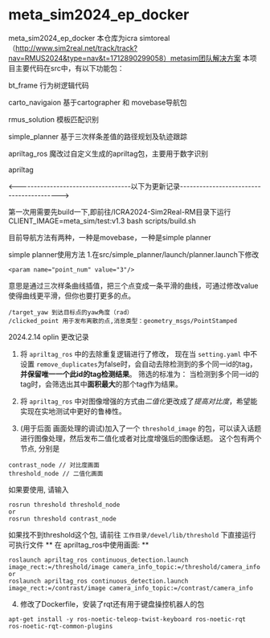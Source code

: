 # meta_sim2024_ep_docker
 meta_sim2024_ep_docker
本仓库为icra simtoreal（http://www.sim2real.net/track/track?nav=RMUS2024&type=nav&t=1712890299058）metasim团队解决方案
本项目主要代码在src中，有以下功能包：

bt_frame   行为树逻辑代码

carto_navigaion 基于cartographer 和 movebase导航包

rmus_solution  模板匹配识别

simple_planner 基于三次样条差值的路径规划及轨迹跟踪

apriltag_ros   魔改过自定义生成的apriltag包，主要用于数字识别

apriltag 

<-----------------------------------以下为更新记录----------------------------------------->

第一次用需要先build一下,即前往/ICRA2024-Sim2Real-RM目录下运行CLIENT_IMAGE=meta_sim/test:v1.3 bash scripts/build.sh

目前导航方法有两种，一种是movebase，一种是simple planner

simple planner使用方法
1.在src/simple_planner/launch/planner.launch下修改

```<param name="point_num" value="3"/>  ```

意思是通过三次样条曲线插值，把三个点变成一条平滑的曲线，可通过修改value使得曲线更平滑，但你也要打更多的点。
```
/target_yaw 到达目标点的yaw角度（rad）
/clicked_point 用于发布离散的点,消息类型：geometry_msgs/PointStamped

```

2024.2.14  oplin 更改记录
1. 将 `apriltag_ros` 中的去除重复逻辑进行了修改，
现在当 `setting.yaml` 中不设置 `remove_duplicates`为false时，会自动去除检测到的多个同一id的tag，**并保留唯一一个此id的tag检测结果**。
筛选的标准为： 当检测到多个同一id的tag时，会筛选出其中**面积最大**的那个tag作为结果。

3. 将 `apriltag_ros` 中对图像增强的方式由*二值化*更改成了*提高对比度*，希望能实现在实地测试中更好的鲁棒性。
  
4. (用于后面 画面处理的调试)加入了一个 `threshold_image` 的包，可以读入话题进行图像处理，然后发布二值化或者对比度增强后的图像话题。
这个包有两个节点, 分别是

```shell
contrast_node // 对比度画面
threshold_node // 二值化画面
```

如果要使用, 请输入
```shell
rosrun threshold threshold_node
or
rosrun threshold contrast_node
```
如果找不到threshold这个包, 请前往 `工作目录/devel/lib/threshold` 下直接运行可执行文件
** 在 apriltag_ros中使用画面: **
```shell
roslaunch apriltag_ros continuous_detection.launch image_rect:=/threshold/image camera_info_topic:=/threshold/camera_info
or
roslaunch apriltag_ros continuous_detection.launch image_rect:=/contrast/image camera_info_topic:=/contrast/camera_info
```
4. 修改了Dockerfile，安装了rqt还有用于键盘操控机器人的包
```shell
apt-get install -y ros-noetic-teleop-twist-keyboard ros-noetic-rqt ros-noetic-rqt-common-plugins
```
